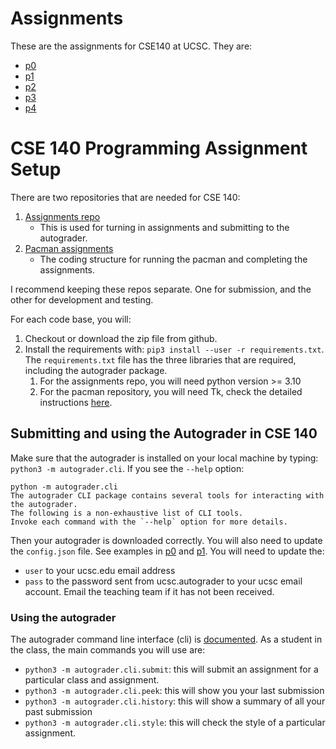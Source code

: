 # Assignments
These are the assignments for CSE140 at UCSC.  They are:
- [p0](p0/README.md)
- [p1](p1/README.md)
- [p2](p2/README.md)
- [p3](p3/README.md)
- [p4](p4/README.md)

# CSE 140 Programming Assignment Setup
There are two repositories that are needed for CSE 140:

1.  [Assignments repo](https://github.com/ucsc-cse-140/assignments)
    -   This is used for turning in assignments and submitting to the autograder.
2.  [Pacman assignments](https://github.com/linqs/pacman)
    -   The coding structure for running the pacman and completing the
        assignments.

I recommend keeping these repos separate.  One for submission, and the
other for development and testing.

For each code base, you will:

1.  Checkout or download the zip file from github.
2.  Install the requirements with: `pip3 install --user -r requirements.txt`.  The `requirements.txt` file has the three libraries that are required, including the autograder package. 
    1.  For the assignments repo, you will need python version >= 3.10
    2.  For the pacman repository, you will need Tk, check the detailed
        instructions [here](https://github.com/ucsc-cse-140/assignments/tree/main/p1#running-code-on-your-local-machine).


## Submitting and using the Autograder in CSE 140

Make sure that the autograder is installed on your local machine by
typing: `python3 -m autograder.cli`.  If you see the `--help` option:

```nil
python -m autograder.cli
The autograder CLI package contains several tools for interacting with the autograder.
The following is a non-exhaustive list of CLI tools.
Invoke each command with the `--help` option for more details.
```

Then your autograder is downloaded correctly.  You will also need to
update the `config.json` file.  See examples in [p0](https://github.com/ucsc-cse-140/assignments/blob/main/p0/config.json) and [p1](https://github.com/ucsc-cse-140/assignments/blob/main/p1/config.json).  You will
need to update the:

-   `user` to your ucsc.edu email address
-   `pass` to the password sent from ucsc.autograder to your ucsc email
    account.  Email the teaching team if it has not been received.


### Using the autograder

The autograder command line interface (cli) is [documented](https://github.com/eriq-augustine/autograder-py).  As a
student in the class, the main commands you will use are:

-   `python3 -m autograder.cli.submit`: this will submit an assignment
    for a particular class and assignment.
-   `python3 -m autograder.cli.peek`: this will show you your last submission
-   `python3 -m autograder.cli.history`: this will show a summary of all
    your past submission
-   `python3 -m autograder.cli.style`: this will check the style of a
    particular assignment.
